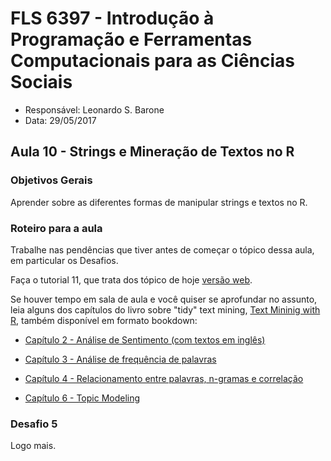 #  FLS 6397 - Introdução à Programação e Ferramentas Computacionais para as Ciências Sociais

- Responsável: Leonardo S. Barone
- Data: 29/05/2017

## Aula 10 - Strings e Mineração de Textos no R

### Objetivos Gerais

Aprender sobre as diferentes formas de manipular strings e textos no R.

### Roteiro para a aula

Trabalhe nas pendências que tiver antes de começar o tópico dessa aula, em particular os Desafios.

Faça o tutorial 11, que trata dos tópico de hoje [versão web](https://github.com/leobarone/FLS6397/blob/master/tutorials/tutorial11.Rmd).

Se houver tempo em sala de aula e você quiser se aprofundar no assunto, leia alguns dos capítulos do livro sobre "tidy" text mining, [Text Mininig with R](http://tidytextmining.com/), também disponível em formato bookdown:

- [Capítulo 2 - Análise de Sentimento (com textos em inglês)](http://tidytextmining.com/sentiment.html)

- [Capítulo 3 - Análise de frequência de palavras](http://tidytextmining.com/tfidf.html)

- [Capítulo 4 - Relacionamento entre palavras, n-gramas e correlação](http://tidytextmining.com/ngrams.html)

- [Capítulo 6 - Topic Modeling](http://tidytextmining.com/topicmodeling.html)

### Desafio 5

Logo mais.